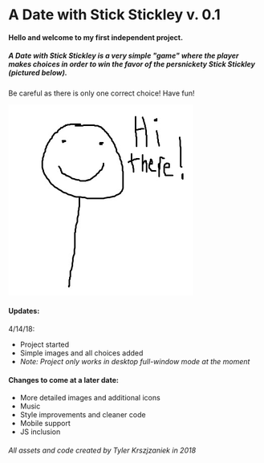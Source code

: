 # A Date with Stick Stickley v. 0.1

#### Hello and welcome to my first independent project.

##### *A Date with Stick Stickley* is a very simple "game" where the player makes choices in order to win the favor of the persnickety Stick Stickley (pictured below).

Be careful as there is only one correct choice! Have fun!

![Stick Stickley!](/Assets/stick.jpg)

#### Updates:
4/14/18:
+ Project started
+ Simple images and all choices added
+ *Note: Project only works in desktop full-window mode at the moment*

#### Changes to come at a later date:
+ More detailed images and additional icons
+ Music
+ Style improvements and cleaner code
+ Mobile support
+ JS inclusion

###### All assets and code created by Tyler Krszjzaniek in 2018
